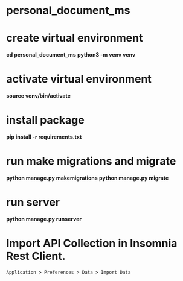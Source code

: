 # personal_document_ms

# create virtual environment
**cd personal_document_ms**
**python3 -m venv venv**

# activate virtual environment
**source venv/bin/activate**

# install package
**pip install -r requirements.txt**

# run make migrations and migrate
**python manage.py makemigrations**
**python manage.py migrate**

# run server
**python manage.py runserver**

# Import API Collection in Insomnia Rest Client.
`Application > Preferences > Data > Import Data`


